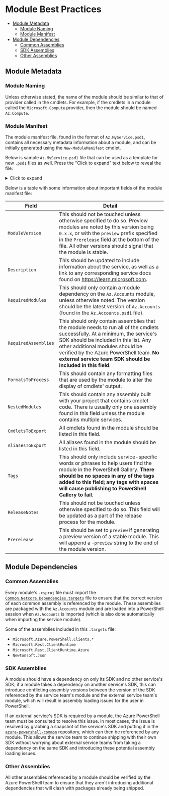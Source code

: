 # Module Best Practices

- [Module Metadata](#module-metadata)
  - [Module Naming](#module-naming)
  - [Module Manifest](#module-manifest)
- [Module Dependencies](#module-dependencies)
  - [Common Assemblies](#common-assemblies)
  - [SDK Assemblies](#sdk-assemblies)
  - [Other Assemblies](#other-assemblies)

## Module Metadata

### Module Naming

Unless otherwise stated, the name of the module should be similar to that of provider called in the cmdlets. For example, if the cmdlets in a module called the `Microsoft.Compute` provider, then the module should be named `Az.Compute`.

### Module Manifest

The module manifest file, found in the format of `Az.MyService.psd1`, contains all necessary metadata information about a module, and can be initially generated using the `New-ModuleManifest` cmdlet.

Below is sample `Az.MyService.psd1` file that can be used as a template for new `.psd1` files as well. Press the "Click to expand" text below to reveal the file:

<details><summary>Click to expand</summary>
<p>

```
#
# Module manifest for module 'Az.MyService'
#
# Generated by: Microsoft Corporation
#
# Generated on: 3/11/2019
#

@{

# Script module or binary module file associated with this manifest.
# RootModule = ''

# Version number of this module.
ModuleVersion = '0.1.0'

# Supported PSEditions
CompatiblePSEditions = 'Core', 'Desktop'

# ID used to uniquely identify this module
GUID = '{{ GENERATE A RANDOM GUID TO USE HERE }}'

# Author of this module
Author = 'Microsoft Corporation'

# Company or vendor of this module
CompanyName = 'Microsoft Corporation'

# Copyright statement for this module
Copyright = 'Microsoft Corporation. All rights reserved.'

# Description of the functionality provided by this module
Description = ''

# Minimum version of the PowerShell engine required by this module
PowerShellVersion = '5.1'

# Name of the PowerShell host required by this module
# PowerShellHostName = ''

# Minimum version of the PowerShell host required by this module
# PowerShellHostVersion = ''

# Minimum version of Microsoft .NET Framework required by this module. This prerequisite is valid for the PowerShell Desktop edition only.
DotNetFrameworkVersion = '4.7.2'

# Minimum version of the common language runtime (CLR) required by this module. This prerequisite is valid for the PowerShell Desktop edition only.
# CLRVersion = ''

# Processor architecture (None, X86, Amd64) required by this module
# ProcessorArchitecture = ''

# Modules that must be imported into the global environment prior to importing this module
RequiredModules = @(@{ModuleName = 'Az.Accounts'; ModuleVersion = '1.4.0'; })

# Assemblies that must be loaded prior to importing this module
RequiredAssemblies = '.\Microsoft.Azure.Management.MyService.dll'

# Script files (.ps1) that are run in the caller's environment prior to importing this module.
# ScriptsToProcess = @()

# Type files (.ps1xml) to be loaded when importing this module
# TypesToProcess = @()

# Format files (.ps1xml) to be loaded when importing this module
FormatsToProcess = '.\MyService.format.ps1xml'

# Modules to import as nested modules of the module specified in RootModule/ModuleToProcess
NestedModules = '.\Microsoft.Azure.PowerShell.Cmdlets.MyService.dll'

# Functions to export from this module, for best performance, do not use wildcards and do not delete the entry, use an empty array if there are no functions to export.
FunctionsToExport = @()

# Cmdlets to export from this module, for best performance, do not use wildcards and do not delete the entry, use an empty array if there are no cmdlets to export.
CmdletsToExport = 'Get-AzMyServiceResource', 'New-AzMyServiceResource',
               'Remove-AzMyServiceResource', 'Update-AzMyServiceResource'

# Variables to export from this module
# VariablesToExport = @()

# Aliases to export from this module, for best performance, do not use wildcards and do not delete the entry, use an empty array if there are no aliases to export.
AliasesToExport = @()

# DSC resources to export from this module
# DscResourcesToExport = @()

# List of all modules packaged with this module
# ModuleList = @()

# List of all files packaged with this module
# FileList = @()

# Private data to pass to the module specified in RootModule/ModuleToProcess. This may also contain a PSData hashtable with additional module metadata used by PowerShell.
PrivateData = @{

    PSData = @{

        # Tags applied to this module. These help with module discovery in online galleries.
        Tags = 'Azure','ResourceManager','ARM'

        # A URL to the license for this module.
        LicenseUri = 'https://aka.ms/azps-license'

        # A URL to the main website for this project.
        ProjectUri = 'https://github.com/Azure/azure-powershell'

        # A URL to an icon representing this module.
        # IconUri = ''

        # ReleaseNotes of this module
        ReleaseNotes = ''

        # Prerelease string of this module
        # Prerelease = ''

        # Flag to indicate whether the module requires explicit user acceptance for install/update
        # RequireLicenseAcceptance = $false

        # External dependent modules of this module
        # ExternalModuleDependencies = @()

    } # End of PSData hashtable

 } # End of PrivateData hashtable

# HelpInfo URI of this module
# HelpInfoURI = ''

# Default prefix for commands exported from this module. Override the default prefix using Import-Module -Prefix.
# DefaultCommandPrefix = ''

}
```

</p>
</details>

Below is a table with some information about important fields of the module manifest file:

| Field                | Detail |
| -------------------- | ------ |
| `ModuleVersion`      | This should not be touched unless otherwise specified to do so. Preview modules are noted by this version being `0.x.x`, or with the `preview` prefix specified in the `Prerelease` field at the bottom of the file. All other versions should signal that the module is stable. |
| `Description`        | This should be updated to include information about the service, as well as a link to any corresponding service docs found on https://learn.microsoft.com. |
| `RequiredModules`    | This should only contain a module dependency on the `Az.Accounts` module, unless otherwise noted. The version should be the latest version of `Az.Accounts` (found in the `Az.Accounts.psd1` file). |
| `RequiredAssemblies` | This should only contain assemblies that the module needs to run all of the cmdlets successfully. At a minimum, the service's SDK should be included in this list. Any other additional modules should be verified by the Azure PowerShell team. **No external service team SDK should be included in this field**. |
| `FormatsToProcess`   | This should contain any formatting files that are used by the module to alter the display of cmdlets' output. |
| `NestedModules`      | This should contain any assembly built with your project that contains cmdlet code. There is usually only one assembly found in this field unless the module contains multiple services. |
| `CmdletsToExport`    | All cmdlets found in the module should be listed in this field. |
| `AliasesToExport`    | All aliases found in the module should be listed in this field. |
| `Tags`               | This should only include service-specific words or phrases to help users find the module in the PowerShell Gallery. **There should be no spaces in any of the tags added to this field; any tags with spaces will cause publishing to PowerShell Gallery to fail**. |
| `ReleaseNotes`       | This should not be touched unless otherwise specified to do so. This field will be updated as a part of the release process for the module. |
| `Prerelease`         | This should be set to `preview` if generating a preview version of a stable module. This will append a `-preview` string to the end of the module version. |

## Module Dependencies

### Common Assemblies

Every module's `.csproj` file must import the [`Common.Netcore.Dependencies.targets`](../../../tools/Common.Netcore.Dependencies.targets) file to ensure that the correct version of each common assembly is referenced by the module. These assemblies are packaged with the `Az.Accounts` module and are loaded into a PowerShell session when `Az.Accounts` is imported (which is also done automatically when importing the service module).

Some of the assemblies included in this `.targets` file:

- `Microsoft.Azure.PowerShell.Clients.*`
- `Microsoft.Rest.ClientRuntime`
- `Microsoft.Rest.ClientRuntime.Azure`
- `Newtonsoft.Json`

### SDK Assemblies

A module should have a dependency on only its SDK and no other service's SDK; if a module takes a dependency on another service's SDK, this can introduce conflicting assembly versions between the version of the SDK referenced by the service team's module and the external service team's module, which will result in assembly loading issues for the user in PowerShell.

If an external service's SDK is required by a module, the Azure PowerShell team must be consulted to resolve this issue. In most cases, the issue is resolved by grabbing a snapshot of the service's SDK and putting it in the [`azure-powershell-common`](https://github.com/Azure/azure-powershell-common) repository, which can then be referenced by any module. This allows the service team to continue shipping with their own SDK without worrying about external service teams from taking a dependency on the same SDK and introducing these potential assembly loading issues.

### Other Assemblies

All other assemblies referenced by a module should be verified by the Azure PowerShell team to ensure that they aren't introducing additional dependencies that will clash with packages already being shipped.